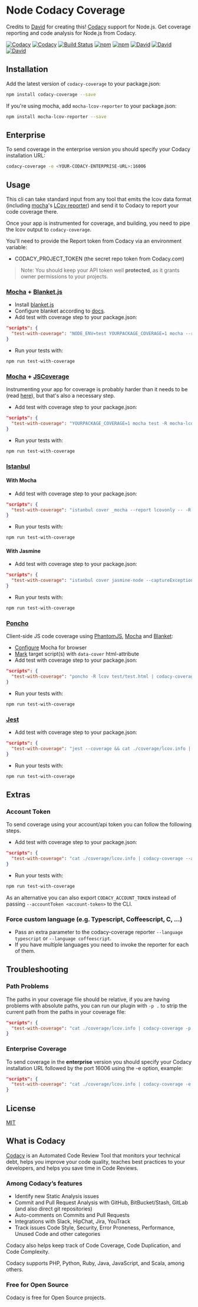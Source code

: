 # Node Codacy Coverage

Credits to [David](https://github.com/DavidTPate) for creating this!
[Codacy](https://codacy.com/) support for Node.js. Get coverage reporting and code analysis for Node.js from Codacy.

[![Codacy](https://api.codacy.com/project/badge/grade/3c7f5de6ce734762981d3e689de7b941)](https://www.codacy.com/app/codacy/node-codacy-coverage)
[![Codacy](https://api.codacy.com/project/badge/coverage/3c7f5de6ce734762981d3e689de7b941)](https://www.codacy.com/app/codacy/node-codacy-coverage)
[![Build Status](https://circleci.com/gh/codacy/node-codacy-coverage.png?style=shield&circle-token=:circle-token)](https://circleci.com/gh/codacy/node-codacy-coverage)
[![npm](https://img.shields.io/npm/v/codacy-coverage.svg)](https://www.npmjs.com/package/codacy-coverage)
[![npm](https://img.shields.io/npm/dm/codacy-coverage.svg)](https://www.npmjs.com/package/codacy-coverage)
[![David](https://img.shields.io/david/codacy/node-codacy-coverage.svg)](https://david-dm.org/codacy/node-codacy-coverage)
[![David](https://img.shields.io/david/dev/codacy/node-codacy-coverage.svg)](https://david-dm.org/codacy/node-codacy-coverage)
[![David](https://img.shields.io/david/peer/codacy/node-codacy-coverage.svg)](https://david-dm.org/codacy/node-codacy-coverage)

## Installation

Add the latest version of `codacy-coverage` to your package.json:

```sh
npm install codacy-coverage --save
```

If you're using mocha, add `mocha-lcov-reporter` to your package.json:

```sh
npm install mocha-lcov-reporter --save
```

## Enterprise

To send coverage in the enterprise version you should specify your Codacy installation URL:

```sh
codacy-coverage -e <YOUR-CODACY-ENTERPRISE-URL>:16006
```

## Usage

This cli can take standard input from any tool that emits the lcov data format (including [mocha](http://mochajs.org)'s [LCov reporter](https://npmjs.org/package/mocha-lcov-reporter)) and send it to Codacy to report your code coverage there.

Once your app is instrumented for coverage, and building, you need to pipe the lcov output to `codacy-coverage`.

You'll need to provide the Report token from Codacy via an environment variable:

* CODACY_PROJECT_TOKEN (the secret repo token from Codacy.com)

> Note: You should keep your API token well **protected**, as it grants owner permissions to your projects.

### [Mocha](http://mochajs.org) + [Blanket.js](https://github.com/alex-seville/blanket)

* Install [blanket.js](http://blanketjs.org/)
* Configure blanket according to [docs](https://github.com/alex-seville/blanket/blob/master/docs/getting_started_node.md).
* Add test with coverage step to your package.json:

```json
"scripts": {
  "test-with-coverage": "NODE_ENV=test YOURPACKAGE_COVERAGE=1 mocha --require blanket --reporter mocha-lcov-reporter | codacy-coverage"
}
```

* Run your tests with:

```sh
npm run test-with-coverage
```

### [Mocha](http://mochajs.org) + [JSCoverage](https://github.com/fishbar/jscoverage)

Instrumenting your app for coverage is probably harder than it needs to be (read [here](http://www.seejohncode.com/2012/03/13/setting-up-mocha-jscoverage/)), but that's also a necessary step.

* Add test with coverage step to your package.json:

```json
"scripts": {
  "test-with-coverage": "YOURPACKAGE_COVERAGE=1 mocha test -R mocha-lcov-reporter | codacy-coverage"
}
```

* Run your tests with:

```sh
npm run test-with-coverage
```

### [Istanbul](https://github.com/gotwarlost/istanbul)

#### With Mocha

* Add test with coverage step to your package.json:

```json
"scripts": {
  "test-with-coverage": "istanbul cover _mocha --report lcovonly -- -R spec && cat ./coverage/lcov.info | codacy-coverage && rm -rf ./coverage"
}
```

* Run your tests with:

```sh
npm run test-with-coverage
```

#### With Jasmine

* Add test with coverage step to your package.json:

```json
"scripts": {
  "test-with-coverage": "istanbul cover jasmine-node --captureExceptions spec/ && cat ./coverage/lcov.info | codacy-coverage && rm -rf ./coverage"
}
```

* Run your tests with:

```sh
npm run test-with-coverage
```

### [Poncho](https://github.com/deepsweet/poncho)

Client-side JS code coverage using [PhantomJS](https://github.com/ariya/phantomjs), [Mocha](http://mochajs.org) and [Blanket](https://github.com/alex-seville/blanket):

* [Configure](http://mochajs.org#browser-support) Mocha for browser
* [Mark](https://github.com/deepsweet/poncho#usage) target script(s) with `data-cover` html-attribute
* Add test with coverage step to your package.json:

```json
"scripts": {
  "test-with-coverage": "poncho -R lcov test/test.html | codacy-coverage"
}
```

* Run your tests with:

```sh
npm run test-with-coverage
```

### [Jest](https://facebook.github.io/jest/)

* Add test with coverage step to your package.json:

```json
"scripts": {
  "test-with-coverage": "jest --coverage && cat ./coverage/lcov.info | codacy-coverage"
}
```

* Run your tests with:

```sh
npm run test-with-coverage
```

## Extras

### Account Token

To send coverage using your account/api token you can follow the following steps.

* Add test with coverage step to your package.json:

```json
"scripts": {
  "test-with-coverage": "cat ./coverage/lcov.info | codacy-coverage --accountToken <account-token> --username <username> --projectName <project-name>"
}
```

* Run your tests with:

```sh
npm run test-with-coverage
```

As an alternative you can also export `CODACY_ACCOUNT_TOKEN` instead of passing `--accountToken <account-token>` to the CLI.

### Force custom language (e.g. Typescript, Coffeescript, C, ...)

* Pass an extra parameter to the codacy-coverage reporter `--language typescript` or `--language coffeescript`.
* If you have multiple languages you need to invoke the reporter for each of them.

## Troubleshooting

### Path Problems

The paths in your coverage file should be relative,
if you are having problems with absolute paths,
you can run our plugin with `-p .` to strip the current path from the paths in your coverage file:

```json
"scripts": {
  "test-with-coverage": "cat ./coverage/lcov.info | codacy-coverage -p ."
}
```

### Enterprise Coverage

To send coverage in the **enterprise** version you should specify your Codacy installation URL followed by the port 16006 using the -e option, example:

```json
"scripts": {
  "test-with-coverage": "cat ./coverage/lcov.info | codacy-coverage -e <YOUR-CODACY-ENTERPRISE-URL>:16006"
}
```

## License

[MIT](LICENSE)

## What is Codacy

[Codacy](https://www.codacy.com/) is an Automated Code Review Tool that monitors your technical debt,
helps you improve your code quality,
teaches best practices to your developers,
and helps you save time in Code Reviews.

### Among Codacy’s features

* Identify new Static Analysis issues
* Commit and Pull Request Analysis with GitHub, BitBucket/Stash, GitLab (and also direct git repositories)
* Auto-comments on Commits and Pull Requests
* Integrations with Slack, HipChat, Jira, YouTrack
* Track issues Code Style, Security, Error Proneness, Performance, Unused Code and other categories

Codacy also helps keep track of Code Coverage, Code Duplication, and Code Complexity.

Codacy supports PHP, Python, Ruby, Java, JavaScript, and Scala, among others.

### Free for Open Source

Codacy is free for Open Source projects.
